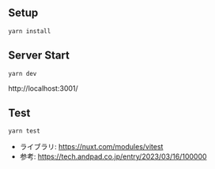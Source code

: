 
## Setup

```
yarn install
```

## Server Start

```
yarn dev
```
http://localhost:3001/ 

## Test

```
yarn test
```
- ライブラリ: https://nuxt.com/modules/vitest
- 参考: https://tech.andpad.co.jp/entry/2023/03/16/100000
